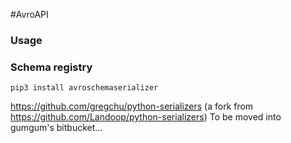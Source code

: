 #AvroAPI

### Usage


### Schema registry

`pip3 install avroschemaserializer`

https://github.com/gregchu/python-serializers (a fork from https://github.com/Landoop/python-serializers)
To be moved into gumgum's bitbucket...


